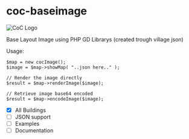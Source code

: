 # coc-baseimage

![CoC Logo](https://clashofclans.com/img/logo/l.png?t=1449169311)

Base Layout Image using PHP GD Librarys (created trough village json)

Usage:

    $map = new cocImage();
    $image = $map->showMap( "..json here.." );

    // Render the image directly
    $result = $map->renderImage($image);
    
    // Retrieve image base64 encoded
    $result = $map->encodeImage($image);
    
    

- [x] All Buildings
- [ ] JSON support
- [ ] Examples
- [ ] Documentation
